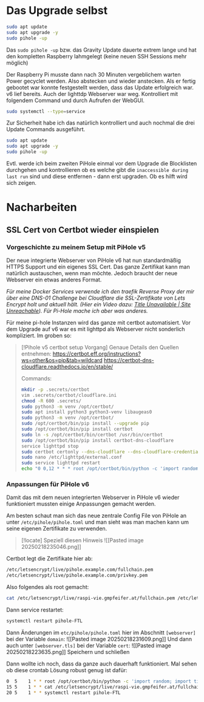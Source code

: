 # Das Upgrade selbst

```bash
sudo apt update
sudo apt upgrade -y
sudo pihole -up
```

Das `sudo pihole -up` bzw. das Gravity Update dauerte extrem lange und hat den kompletten Raspberry lahmgelegt (keine neuen SSH Sessions mehr möglich)

Der Raspberry Pi musste dann nach 30 Minuten vergeblichem warten Power gecyclet werden. Also abstecken und wieder anstecken.
Als er fertig gebootet war konnte festgestellt werden, dass das Update erfolgreich war. v6 lief bereits. Auch der lighttdp Webserver war weg.
Kontrolliert mit folgendem Command und durch Aufrufen der WebGUI.
```bash
sudo systemctl --type=service
```

Zur Sicherheit habe ich das natürlich kontrolliert und auch nochmal die drei Update Commands ausgeführt.
```bash
sudo apt update
sudo apt upgrade -y
sudo pihole -up
```

Evtl. werde ich beim zweiten PiHole einmal vor dem Upgrade die Blocklisten durchgehen und kontrollieren ob es welche gibt die `inaccessible during last run` sind und diese entfernen - dann erst upgraden. Ob es hilft wird sich zeigen.

# Nacharbeiten
## SSL Cert von Certbot wieder einspielen
### Vorgeschichte zu meinem Setup mit PiHole v5
Der neue integrierte Webserver von PiHole v6 hat nun standardmäßig HTTPS Support und ein eigenes SSL Cert. Das ganze Zertifikat kann man natürlich austauschen, wenn man möchte. Jedoch braucht der neue Webserver ein etwas anderes Format.

*Für meine Docker Services verwende ich den traefik Reverse Proxy der mir über eine DNS-01 Challenge bei Cloudflare die SSL-Zertifikate von Lets Encrypt holt und aktuell hält. (Hier ein Video dazu: [Title Unavailable \| Site Unreachable](https://www.youtube.com/watch?v=-hfejNXqOzA&t=23s)). Für Pi-Hole mache ich aber was anderes.*

Für meine pi-hole Instanzen wird das ganze mit certbot automatisiert. Vor dem Upgrade auf v6 war es mit lighttpd als Webserver nicht sonderlich kompliziert. Im groben so:
> [!Pihole v5 certbot setup Vorgang]
> Genaue Details den Quellen entnehmen:
> https://certbot.eff.org/instructions?ws=other&os=pip&tab=wildcard
> https://certbot-dns-cloudflare.readthedocs.io/en/stable/
>
> Commands:
>```bash
>mkdir -p .secrets/certbot
>vim .secrets/certbot/cloudflare.ini
>chmod -R 600 .secrets/
>sudo python3 -m venv /opt/certbot/
>sudo apt install python3 python3-venv libaugeas0
>sudo python3 -m venv /opt/certbot/
>sudo /opt/certbot/bin/pip install --upgrade pip
>sudo /opt/certbot/bin/pip install certbot
>sudo ln -s /opt/certbot/bin/certbot /usr/bin/certbot
>sudo /opt/certbot/bin/pip install certbot-dns-cloudflare
>service lighttpd stop
>sudo certbot certonly --dns-cloudflare --dns-cloudflare-credentials .secrets/certbot/cloudflare.ini --dns-cloudflare-propagation-seconds 60 -d raspberrypi.gmpfeifer.at -d pi.gmpfeifer.at -d pihole.gmpfeifer.at
>sudo nano /etc/lighttpd/external.conf
>sudo service lighttpd restart
>echo "0 0,12 * * * root /opt/certbot/bin/python -c 'import random; import time; time.sleep(random.random() * 3600)' && sudo certbot renew -q" | sudo tee -a /etc/crontab > /dev/null
>```

### Anpassungen für PiHole v6
Damit das mit dem neuen integrierten Webserver in PiHole v6 wieder funktioniert mussten einige Anpassungen gemacht werden.

Am besten schaut man sich das neue zentrale Config File von PiHole an unter `/etc/pihole/pihole.toml` und man sieht was man machen kann um seine eigenen Zertifikate zu verwenden.

> [!locate] Speziell diesen Hinweis
> ![[Pasted image 20250218235046.png]]

Certbot legt die Zertifikate hier ab:
```bash
/etc/letsencrypt/live/pihole.example.com/fullchain.pem
/etc/letsencrypt/live/pihole.example.com/privkey.pem
```

Also folgendes als root gemacht:
```bash
cat /etc/letsencrypt/live/raspi-vie.gmpfeifer.at/fullchain.pem /etc/letsencrypt/live/raspi-vie.gmpfeifer.at/privkey.pem > /etc/pihole/server.pem
```

Dann service restartet:
```bash
systemctl restart pihole-FTL
```


Dann Änderungen im `etc/pihole/pihole.toml` hier im Abschnitt `[webserver]` bei der Variable `domain`:
![[Pasted image 20250218231609.png]]
Und dann auch unter `[webserver.tls]` bei der Variable `cert`:
![[Pasted image 20250218223635.png]]
Speichern und schließen


Dann wollte ich noch, dass da ganze auch dauerhaft funktioniert. Mal sehen ob diese crontab Lösung robust genug ist dafür:
```bash
0  5	1 * * root /opt/certbot/bin/python -c 'import random; import time; time.sleep(random.random() * 3600)' && sudo certbot renew -q
15 5	1 * * cat /etc/letsencrypt/live/raspi-vie.gmpfeifer.at/fullchain.pem /etc/letsencrypt/live/raspi-vie.gmpfeifer.at/privkey.pem > /etc/pihole/server.pem
20 5	1 * * systemctl restart pihole-FTL
```
